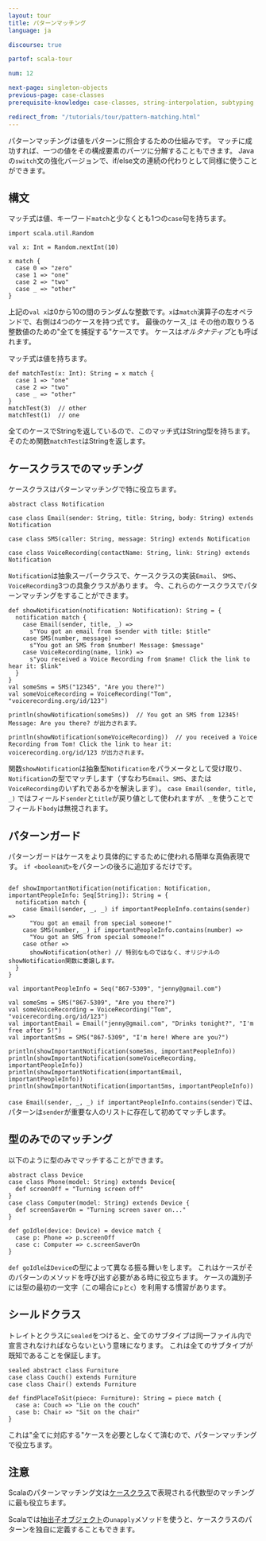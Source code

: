 ```yaml
---
layout: tour
title: パターンマッチング
language: ja

discourse: true

partof: scala-tour

num: 12

next-page: singleton-objects
previous-page: case-classes
prerequisite-knowledge: case-classes, string-interpolation, subtyping

redirect_from: "/tutorials/tour/pattern-matching.html"
---
```


パターンマッチングは値をパターンに照合するための仕組みです。
マッチに成功すれば、一つの値をその構成要素のパーツに分解することもできます。
Javaの`switch`文の強化バージョンで、if/else文の連続の代わりとして同様に使うことができます。

## 構文

マッチ式は値、キーワード`match`と少なくとも1つの`case`句を持ちます。
```tut
import scala.util.Random

val x: Int = Random.nextInt(10)

x match {
  case 0 => "zero"
  case 1 => "one"
  case 2 => "two"
  case _ => "other"
}
```
上記の`val x`は0から10の間のランダムな整数です。`x`は`match`演算子の左オペランドで、右側は4つのケースを持つ式です。
最後のケース`_`は その他の取りうる整数値のための"全てを捕捉する"ケースです。
ケースは*オルタナティブ*とも呼ばれます。

マッチ式は値を持ちます。
```tut
def matchTest(x: Int): String = x match {
  case 1 => "one"
  case 2 => "two"
  case _ => "other"
}
matchTest(3)  // other
matchTest(1)  // one
```
全てのケースでStringを返しているので、このマッチ式はString型を持ちます。
そのため関数`matchTest`はStringを返します。

## ケースクラスでのマッチング

ケースクラスはパターンマッチングで特に役立ちます。

```tut
abstract class Notification

case class Email(sender: String, title: String, body: String) extends Notification

case class SMS(caller: String, message: String) extends Notification

case class VoiceRecording(contactName: String, link: String) extends Notification

```
`Notification`は抽象スーパークラスで、ケースクラスの実装`Email`、 `SMS`、 `VoiceRecording`3つの具象クラスがあります。
今、これらのケースクラスでパターンマッチングをすることができます。

```
def showNotification(notification: Notification): String = {
  notification match {
    case Email(sender, title, _) =>
      s"You got an email from $sender with title: $title"
    case SMS(number, message) =>
      s"You got an SMS from $number! Message: $message"
    case VoiceRecording(name, link) =>
      s"you received a Voice Recording from $name! Click the link to hear it: $link"
  }
}
val someSms = SMS("12345", "Are you there?")
val someVoiceRecording = VoiceRecording("Tom", "voicerecording.org/id/123")

println(showNotification(someSms))  // You got an SMS from 12345! Message: Are you there? が出力されます。

println(showNotification(someVoiceRecording))  // you received a Voice Recording from Tom! Click the link to hear it: voicerecording.org/id/123 が出力されます。
```
関数`showNotification`は抽象型`Notification`をパラメータとして受け取り、`Notification`の型でマッチします（すなわち`Email`、`SMS`、または `VoiceRecording`のいずれであるかを解決します）。
`case Email(sender, title, _)` ではフィールド`sender`と`title`が戻り値として使われますが、`_`を使うことでフィールド`body`は無視されます。

## パターンガード
パターンガードはケースをより具体的にするために使われる簡単な真偽表現です。
`if <boolean式>`をパターンの後ろに追加するだけです。

```

def showImportantNotification(notification: Notification, importantPeopleInfo: Seq[String]): String = {
  notification match {
    case Email(sender, _, _) if importantPeopleInfo.contains(sender) =>
      "You got an email from special someone!"
    case SMS(number, _) if importantPeopleInfo.contains(number) =>
      "You got an SMS from special someone!"
    case other =>
      showNotification(other) // 特別なものではなく、オリジナルのshowNotification関数に委譲します。
  }
}

val importantPeopleInfo = Seq("867-5309", "jenny@gmail.com")

val someSms = SMS("867-5309", "Are you there?")
val someVoiceRecording = VoiceRecording("Tom", "voicerecording.org/id/123")
val importantEmail = Email("jenny@gmail.com", "Drinks tonight?", "I'm free after 5!")
val importantSms = SMS("867-5309", "I'm here! Where are you?")

println(showImportantNotification(someSms, importantPeopleInfo))
println(showImportantNotification(someVoiceRecording, importantPeopleInfo))
println(showImportantNotification(importantEmail, importantPeopleInfo))
println(showImportantNotification(importantSms, importantPeopleInfo))
```

`case Email(sender, _, _) if importantPeopleInfo.contains(sender)`では、パターンは`sender`が重要な人のリストに存在して初めてマッチします。

## 型のみでのマッチング

以下のように型のみでマッチすることができます。
```tut
abstract class Device
case class Phone(model: String) extends Device{
  def screenOff = "Turning screen off"
}
case class Computer(model: String) extends Device {
  def screenSaverOn = "Turning screen saver on..."
}

def goIdle(device: Device) = device match {
  case p: Phone => p.screenOff
  case c: Computer => c.screenSaverOn
}
```
`def goIdle`は`Device`の型によって異なる振る舞いをします。
これはケースがそのパターンのメソッドを呼び出す必要がある時に役立ちます。
ケースの識別子には型の最初の一文字（この場合に`p`と`c`）を利用する慣習があります。

## シールドクラス
トレイトとクラスに`sealed`をつけると、全てのサブタイプは同一ファイル内で宣言されなければならないという意味になります。
これは全てのサブタイプが既知であることを保証します。

```tut
sealed abstract class Furniture
case class Couch() extends Furniture
case class Chair() extends Furniture

def findPlaceToSit(piece: Furniture): String = piece match {
  case a: Couch => "Lie on the couch"
  case b: Chair => "Sit on the chair"
}
```
これは"全てに対応する"ケースを必要としなくて済むので、パターンマッチングで役立ちます。

## 注意
Scalaのパターンマッチング文は[ケースクラス](case-classes.html)で表現される代数型のマッチングに最も役立ちます。


Scalaでは[抽出子オブジェクト](extractor-objects.html)の`unapply`メソッドを使うと、ケースクラスのパターンを独自に定義することもできます。

